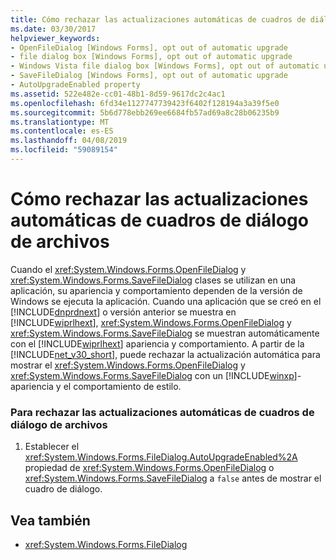 ```yaml
---
title: Cómo rechazar las actualizaciones automáticas de cuadros de diálogo de archivos
ms.date: 03/30/2017
helpviewer_keywords:
- OpenFileDialog [Windows Forms], opt out of automatic upgrade
- file dialog box [Windows Forms], opt out of automatic upgrade
- Windows Vista file dialog box [Windows Forms], opt out of automatic upgrade
- SaveFileDialog [Windows Forms], opt out of automatic upgrade
- AutoUpgradeEnabled property
ms.assetid: 522e482e-cc01-48b1-8d59-9617dc2c4ac1
ms.openlocfilehash: 6fd34e1127747739423f6402f128194a3a39f5e0
ms.sourcegitcommit: 5b6d778ebb269ee6684fb57ad69a8c28b06235b9
ms.translationtype: MT
ms.contentlocale: es-ES
ms.lasthandoff: 04/08/2019
ms.locfileid: "59089154"
---
```

# <a name="how-to-opt-out-of-file-dialog-box-automatic-upgrade"></a>Cómo rechazar las actualizaciones automáticas de cuadros de diálogo de archivos
Cuando el <xref:System.Windows.Forms.OpenFileDialog> y <xref:System.Windows.Forms.SaveFileDialog> clases se utilizan en una aplicación, su apariencia y comportamiento dependen de la versión de Windows se ejecuta la aplicación. Cuando una aplicación que se creó en el [!INCLUDE[dnprdnext](../../../../includes/dnprdnext-md.md)] o versión anterior se muestra en [!INCLUDE[wiprlhext](../../../../includes/wiprlhext-md.md)], <xref:System.Windows.Forms.OpenFileDialog> y <xref:System.Windows.Forms.SaveFileDialog> se muestran automáticamente con el [!INCLUDE[wiprlhext](../../../../includes/wiprlhext-md.md)] apariencia y comportamiento. A partir de la [!INCLUDE[net_v30_short](../../../../includes/net-v30-short-md.md)], puede rechazar la actualización automática para mostrar el <xref:System.Windows.Forms.OpenFileDialog> y <xref:System.Windows.Forms.SaveFileDialog> con un [!INCLUDE[winxp](../../../../includes/winxp-md.md)]-apariencia y el comportamiento de estilo.  
  
### <a name="to-opt-out-of-file-dialog-box-automatic-upgrade"></a>Para rechazar las actualizaciones automáticas de cuadros de diálogo de archivos  
  
1.  Establecer el <xref:System.Windows.Forms.FileDialog.AutoUpgradeEnabled%2A> propiedad de <xref:System.Windows.Forms.OpenFileDialog> o <xref:System.Windows.Forms.SaveFileDialog> a `false` antes de mostrar el cuadro de diálogo.  
  
## <a name="see-also"></a>Vea también

- <xref:System.Windows.Forms.FileDialog>
